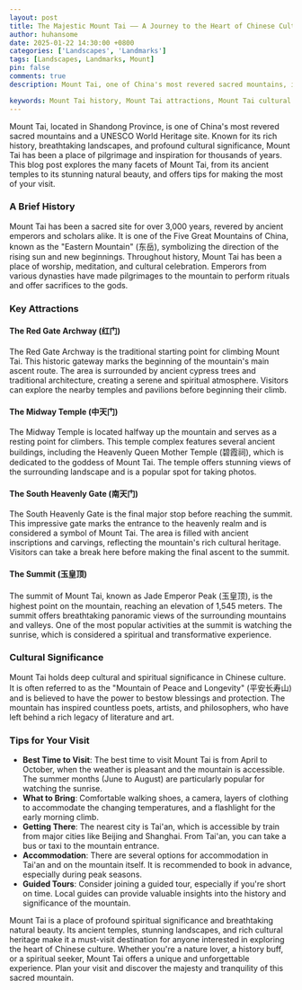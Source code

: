 ```yaml
---
layout: post
title: The Majestic Mount Tai —— A Journey to the Heart of Chinese Culture and Spirituality
author: huhansome
date: 2025-01-22 14:30:00 +0800
categories: ['Landscapes', 'Landmarks']
tags: [Landscapes, Landmarks, Mount]
pin: false
comments: true
description: Mount Tai, one of China's most revered sacred mountains, is a place where natural beauty meets profound cultural and spiritual significance. This blog post delves into the rich history, breathtaking landscapes, and cultural heritage of Mount Tai. Discover the ancient temples, stunning sunrise views, and the time-honored tradition of mountain climbing that makes Mount Tai a must-visit destination. Whether you're a nature lover, a history buff, or a spiritual seeker, Mount Tai offers a unique and unforgettable experience.

keywords: Mount Tai history, Mount Tai attractions, Mount Tai cultural significance, Mount Tai sunrise, Mount Tai Red Gate Archway, Mount Tai Midway Temple, Mount Tai South Heavenly Gate, Mount Tai summit, Best time to visit Mount Tai, Mount Tai travel tips
---
```



Mount Tai, located in Shandong Province, is one of China's most revered sacred mountains and a UNESCO World Heritage site. Known for its rich history, breathtaking landscapes, and profound cultural significance, Mount Tai has been a place of pilgrimage and inspiration for thousands of years. This blog post explores the many facets of Mount Tai, from its ancient temples to its stunning natural beauty, and offers tips for making the most of your visit.

### A Brief History

Mount Tai has been a sacred site for over 3,000 years, revered by ancient emperors and scholars alike. It is one of the Five Great Mountains of China, known as the "Eastern Mountain" (东岳), symbolizing the direction of the rising sun and new beginnings. Throughout history, Mount Tai has been a place of worship, meditation, and cultural celebration. Emperors from various dynasties have made pilgrimages to the mountain to perform rituals and offer sacrifices to the gods.

### Key Attractions

#### The Red Gate Archway (红门)
The Red Gate Archway is the traditional starting point for climbing Mount Tai. This historic gateway marks the beginning of the mountain's main ascent route. The area is surrounded by ancient cypress trees and traditional architecture, creating a serene and spiritual atmosphere. Visitors can explore the nearby temples and pavilions before beginning their climb.

#### The Midway Temple (中天门)
The Midway Temple is located halfway up the mountain and serves as a resting point for climbers. This temple complex features several ancient buildings, including the Heavenly Queen Mother Temple (碧霞祠), which is dedicated to the goddess of Mount Tai. The temple offers stunning views of the surrounding landscape and is a popular spot for taking photos.

#### The South Heavenly Gate (南天门)
The South Heavenly Gate is the final major stop before reaching the summit. This impressive gate marks the entrance to the heavenly realm and is considered a symbol of Mount Tai. The area is filled with ancient inscriptions and carvings, reflecting the mountain's rich cultural heritage. Visitors can take a break here before making the final ascent to the summit.

#### The Summit (玉皇顶)
The summit of Mount Tai, known as Jade Emperor Peak (玉皇顶), is the highest point on the mountain, reaching an elevation of 1,545 meters. The summit offers breathtaking panoramic views of the surrounding mountains and valleys. One of the most popular activities at the summit is watching the sunrise, which is considered a spiritual and transformative experience.

### Cultural Significance

Mount Tai holds deep cultural and spiritual significance in Chinese culture. It is often referred to as the "Mountain of Peace and Longevity" (平安长寿山) and is believed to have the power to bestow blessings and protection. The mountain has inspired countless poets, artists, and philosophers, who have left behind a rich legacy of literature and art.

### Tips for Your Visit

- **Best Time to Visit**: The best time to visit Mount Tai is from April to October, when the weather is pleasant and the mountain is accessible. The summer months (June to August) are particularly popular for watching the sunrise.
- **What to Bring**: Comfortable walking shoes, a camera, layers of clothing to accommodate the changing temperatures, and a flashlight for the early morning climb.
- **Getting There**: The nearest city is Tai'an, which is accessible by train from major cities like Beijing and Shanghai. From Tai'an, you can take a bus or taxi to the mountain entrance.
- **Accommodation**: There are several options for accommodation in Tai'an and on the mountain itself. It is recommended to book in advance, especially during peak seasons.
- **Guided Tours**: Consider joining a guided tour, especially if you're short on time. Local guides can provide valuable insights into the history and significance of the mountain.


Mount Tai is a place of profound spiritual significance and breathtaking natural beauty. Its ancient temples, stunning landscapes, and rich cultural heritage make it a must-visit destination for anyone interested in exploring the heart of Chinese culture. Whether you're a nature lover, a history buff, or a spiritual seeker, Mount Tai offers a unique and unforgettable experience. Plan your visit and discover the majesty and tranquility of this sacred mountain.
